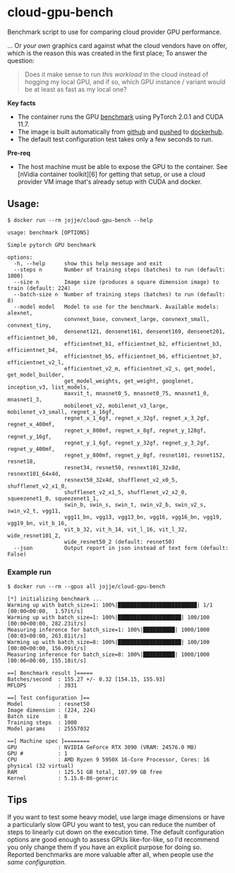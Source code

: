 # cloud-gpu-bench
Benchmark script to use for comparing cloud provider GPU performance.

... Or _your own_ graphics card against what the cloud vendors have on offer,
which is the reason this was created in the first place; 
To answer the question: 

> Does it make sense to run _this workload_ in the cloud instead of hogging my
local GPU, and if so, which GPU instance / variant would be at least as fast as
my local one? 

**Key facts** 

* The container runs the GPU [benchmark][1] using PyTorch 2.0.1 and CUDA 11.7.
* The image is built automatically from [github][2] and [pushed][3] to [dockerhub][4].
* The default test configuration test takes only a few seconds to run.

**Pre-req**

* The host machine must be able to expose the GPU to the container. See
  [nVidia container toolkit][6] for getting that setup, or use a cloud provider
  VM image that's already setup with CUDA and docker.

## Usage:

    $ docker run --rm jojje/cloud-gpu-bench --help

    usage: benchmark [OPTIONS]
    
    Simple pytorch GPU benchmark
    
    options:
      -h, --help      show this help message and exit
      --steps n       Number of training steps (batches) to run (default: 1000)
      --size n        Image size (produces a square dimension image) to train (default: 224)
      --batch-size n  Number of training steps (batches) to run (default: 8)
      --model model   Model to use for the benchmark. Available models: alexnet,
                      convnext_base, convnext_large, convnext_small, convnext_tiny,
                      densenet121, densenet161, densenet169, densenet201, efficientnet_b0,
                      efficientnet_b1, efficientnet_b2, efficientnet_b3, efficientnet_b4,
                      efficientnet_b5, efficientnet_b6, efficientnet_b7, efficientnet_v2_l,
                      efficientnet_v2_m, efficientnet_v2_s, get_model, get_model_builder,
                      get_model_weights, get_weight, googlenet, inception_v3, list_models,
                      maxvit_t, mnasnet0_5, mnasnet0_75, mnasnet1_0, mnasnet1_3,
                      mobilenet_v2, mobilenet_v3_large, mobilenet_v3_small, regnet_x_16gf,
                      regnet_x_1_6gf, regnet_x_32gf, regnet_x_3_2gf, regnet_x_400mf,
                      regnet_x_800mf, regnet_x_8gf, regnet_y_128gf, regnet_y_16gf,
                      regnet_y_1_6gf, regnet_y_32gf, regnet_y_3_2gf, regnet_y_400mf,
                      regnet_y_800mf, regnet_y_8gf, resnet101, resnet152, resnet18,
                      resnet34, resnet50, resnext101_32x8d, resnext101_64x4d,
                      resnext50_32x4d, shufflenet_v2_x0_5, shufflenet_v2_x1_0,
                      shufflenet_v2_x1_5, shufflenet_v2_x2_0, squeezenet1_0, squeezenet1_1,
                      swin_b, swin_s, swin_t, swin_v2_b, swin_v2_s, swin_v2_t, vgg11,
                      vgg11_bn, vgg13, vgg13_bn, vgg16, vgg16_bn, vgg19, vgg19_bn, vit_b_16,
                      vit_b_32, vit_h_14, vit_l_16, vit_l_32, wide_resnet101_2,
                      wide_resnet50_2 (default: resnet50)
      --json          Output report in json instead of text form (default: False)

### Example run

    $ docker run --rm --gpus all jojje/cloud-gpu-bench

    [*] initializing benchmark ...
    Warming up with batch_size=1: 100%|█████████████████████████| 1/1 [00:00<00:00,  1.57it/s]
    Warming up with batch_size=1: 100%|████████████████████| 100/100 [00:00<00:00, 282.23it/s]
    Measuring inference for batch_size=1: 100%|██████████| 1000/1000 [00:03<00:00, 263.81it/s]
    Warming up with batch_size=8: 100%|████████████████████| 100/100 [00:00<00:00, 156.09it/s]
    Measuring inference for batch_size=8: 100%|██████████| 1000/1000 [00:06<00:00, 155.10it/s]
    
    ==[ Benchmark result ]=====
    Batches/second  : 155.27 +/- 0.32 [154.15, 155.93]
    MFLOPS          : 3931
    
    ==[ Test configuration ]==
    Model           : resnet50
    Image dimension : (224, 224)
    Batch size      : 8
    Training steps  : 1000
    Model params    : 25557032
    
    ==[ Machine spec ]========
    GPU             : NVIDIA GeForce RTX 3090 (VRAM: 24576.0 MB)
    GPU #           : 1
    CPU             : AMD Ryzen 9 5950X 16-Core Processor, Cores: 16 physical (32 virtual)
    RAM             : 125.51 GB total, 107.99 GB free
    Kernel          : 5.15.0-86-generic

## Tips

If you want to test some heavy model, use large image dimensions or have a
particularly slow GPU you want to test, you can reduce the number of steps to
linearly cut down on the execution time. The default configuration options are
good enough to assess GPUs like-for-like, so I'd recommend you only change them
if you have an explicit purpose for doing so. Reported benchmarks are more
valuable after all, when people use _the same configuration_.


[1]: https://pypi.org/project/pytorch-benchmark/
[2]: https://github.com/jojje/cloud-gpu-bench
[3]: https://github.com/jojje/cloud-gpu-bench/blob/master/.github/workflows/image-pipeline.yaml
[4]: https://hub.docker.com/r/jojje/cloud-gpu-bench/
[5]: https://docs.nvidia.com/datacenter/cloud-native/container-toolkit/latest/install-guide.html
